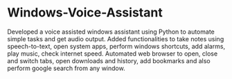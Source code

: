 # Windows-Voice-Assistant
Developed a voice assisted windows assistant using Python to automate simple tasks and get audio
output. Added functionalities to take notes using speech-to-text, open system apps, perform windows shortcuts,
add alarms, play music, check internet speed. Automated web browser to open, close and switch tabs, open downloads and history, add bookmarks
and also perform google search from any window.

